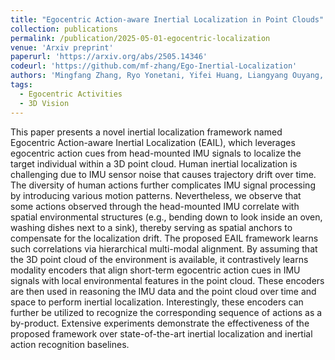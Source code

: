 ```yaml
---
title: "Egocentric Action-aware Inertial Localization in Point Clouds"
collection: publications
permalink: /publication/2025-05-01-egocentric-localization
venue: 'Arxiv preprint'
paperurl: 'https://arxiv.org/abs/2505.14346'
codeurl: 'https://github.com/mf-zhang/Ego-Inertial-Localization'
authors: 'Mingfang Zhang, Ryo Yonetani, Yifei Huang, Liangyang Ouyang, Ruicong Liu, Yoichi Sato'
tags:
  - Egocentric Activities
  - 3D Vision
---
```


This paper presents a novel inertial localization framework named Egocentric Action-aware Inertial Localization (EAIL), which leverages egocentric action cues from head-mounted IMU signals to localize the target individual within a 3D point cloud. Human inertial localization is challenging due to IMU sensor noise that causes trajectory drift over time. The diversity of human actions further complicates IMU signal processing by introducing various motion patterns. Nevertheless, we observe that some actions observed through the head-mounted IMU correlate with spatial environmental structures (e.g., bending down to look inside an oven, washing dishes next to a sink), thereby serving as spatial anchors to compensate for the localization drift. The proposed EAIL framework learns such correlations via hierarchical multi-modal alignment. By assuming that the 3D point cloud of the environment is available, it contrastively learns modality encoders that align short-term egocentric action cues in IMU signals with local environmental features in the point cloud. These encoders are then used in reasoning the IMU data and the point cloud over time and space to perform inertial localization. Interestingly, these encoders can further be utilized to recognize the corresponding sequence of actions as a by-product. Extensive experiments demonstrate the effectiveness of the proposed framework over state-of-the-art inertial localization and inertial action recognition baselines.